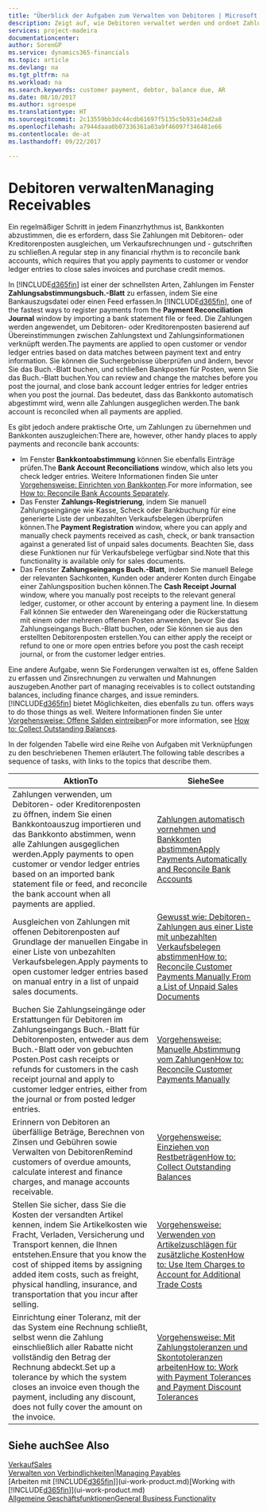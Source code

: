 ```yaml
---
title: "Überblick der Aufgaben zum Verwalten von Debitoren | Microsoft Docs"
description: Zeigt auf, wie Debitoren verwaltet werden und ordnet Zahlungen einem Debitor oder Kreditorenposten zu.
services: project-madeira
documentationcenter: 
author: SorenGP
ms.service: dynamics365-financials
ms.topic: article
ms.devlang: na
ms.tgt_pltfrm: na
ms.workload: na
ms.search.keywords: customer payment, debtor, balance due, AR
ms.date: 08/10/2017
ms.author: sgroespe
ms.translationtype: HT
ms.sourcegitcommit: 2c13559bb3dc44cdb61697f5135c5b931e34d2a8
ms.openlocfilehash: a7944daaa0b07336361a03a9f46097f346481e66
ms.contentlocale: de-at
ms.lasthandoff: 09/22/2017

---
```

# <a name="managing-receivables"></a><span data-ttu-id="53db3-103">Debitoren verwalten</span><span class="sxs-lookup"><span data-stu-id="53db3-103">Managing Receivables</span></span>
<span data-ttu-id="53db3-104">Ein regelmäßiger Schritt in jedem Finanzrhythmus ist, Bankkonten abzustimmen, die es erfordern, dass Sie Zahlungen mit Debitoren- oder Kreditorenposten ausgleichen, um Verkaufsrechnungen und - gutschriften zu schließen.</span><span class="sxs-lookup"><span data-stu-id="53db3-104">A regular step in any financial rhythm is to reconcile bank accounts, which requires that you apply payments to customer or vendor ledger entries to close sales invoices and purchase credit memos.</span></span>  

<span data-ttu-id="53db3-105">In [!INCLUDE[d365fin](includes/d365fin_md.md)] ist einer der schnellsten Arten, Zahlungen im Fenster **Zahlungsabstimmungsbuch.-Blatt** zu erfassen, indem Sie eine Bankauszugsdatei oder einen Feed erfassen.</span><span class="sxs-lookup"><span data-stu-id="53db3-105">In [!INCLUDE[d365fin](includes/d365fin_md.md)], one of the fastest ways to register payments from the **Payment Reconciliation Journal** window by importing a bank statement file or feed.</span></span> <span data-ttu-id="53db3-106">Die Zahlungen werden angewendet, um Debitoren- oder Kreditorenposten basierend auf Übereinstimmungen zwischen Zahlungstext und Zahlungsinformationen verknüpft werden.</span><span class="sxs-lookup"><span data-stu-id="53db3-106">The payments are applied to open customer or vendor ledger entries based on data matches between payment text and entry information.</span></span> <span data-ttu-id="53db3-107">Sie können die Suchergebnisse überprüfen und ändern, bevor Sie das Buch.-Blatt buchen, und schließen Bankposten für Posten, wenn Sie das Buch.-Blatt buchen.</span><span class="sxs-lookup"><span data-stu-id="53db3-107">You can review and change the matches before you post the journal, and close bank account ledger entries for ledger entries when you post the journal.</span></span> <span data-ttu-id="53db3-108">Das bedeutet, dass das Bankkonto automatisch abgestimmt wird, wenn alle Zahlungen ausgeglichen werden.</span><span class="sxs-lookup"><span data-stu-id="53db3-108">The bank account is reconciled when all payments are applied.</span></span>

<span data-ttu-id="53db3-109">Es gibt jedoch andere praktische Orte, um Zahlungen zu übernehmen und Bankkonten auszugleichen:</span><span class="sxs-lookup"><span data-stu-id="53db3-109">There are, however, other handy places to apply payments and reconcile bank accounts:</span></span>  

* <span data-ttu-id="53db3-110">Im Fenster **Bankkontoabstimmung** können Sie ebenfalls Einträge prüfen.</span><span class="sxs-lookup"><span data-stu-id="53db3-110">The **Bank Account Reconciliations** window, which also lets you check ledger entries.</span></span> <span data-ttu-id="53db3-111">Weitere Informationen finden Sie unter [Vorgehensweise: Einrichten von Bankkonten](bank-how-reconcile-bank-accounts-separately.md).</span><span class="sxs-lookup"><span data-stu-id="53db3-111">For more information, see [How to: Reconcile Bank Accounts Separately](bank-how-reconcile-bank-accounts-separately.md).</span></span>  
* <span data-ttu-id="53db3-112">Das Fenster **Zahlungs-Registrierung**, indem Sie manuell Zahlungseingänge wie Kasse, Scheck oder Bankbuchung für eine generierte Liste der unbezahlten Verkaufsbelegen überprüfen können.</span><span class="sxs-lookup"><span data-stu-id="53db3-112">The **Payment Registration** window, where you can apply and manually check payments received as cash, check, or bank transaction against a generated list of unpaid sales documents.</span></span> <span data-ttu-id="53db3-113">Beachten Sie, dass diese Funktionen nur für Verkaufsbelege verfügbar sind.</span><span class="sxs-lookup"><span data-stu-id="53db3-113">Note that this functionality is available only for sales documents.</span></span>  
* <span data-ttu-id="53db3-114">Das Fenster **Zahlungseingangs Buch.-Blatt**, indem Sie manuell Belege der relevanten Sachkonten, Kunden oder anderer Konten durch Eingabe einer Zahlungsposition buchen können.</span><span class="sxs-lookup"><span data-stu-id="53db3-114">The **Cash Receipt Journal** window, where you manually post receipts to the relevant general ledger, customer, or other account by entering a payment line.</span></span> <span data-ttu-id="53db3-115">In diesem Fall können Sie entweder den Wareneingang oder die Rückerstattung mit einem oder mehreren offenen Posten anwenden, bevor Sie das Zahlungseingangs Buch.-Blatt buchen, oder Sie können sie aus den erstellten Debitorenposten erstellen.</span><span class="sxs-lookup"><span data-stu-id="53db3-115">You can either apply the receipt or refund to one or more open entries before you post the cash receipt journal, or from the customer ledger entries.</span></span>  

<span data-ttu-id="53db3-116">Eine andere Aufgabe, wenn Sie Forderungen verwalten ist es, offene Salden zu erfassen und Zinsrechnungen zu verwalten und Mahnungen auszugeben.</span><span class="sxs-lookup"><span data-stu-id="53db3-116">Another part of managing receivables is to collect outstanding balances, including finance charges, and issue reminders.</span></span> [!INCLUDE[d365fin](includes/d365fin_md.md)]<span data-ttu-id="53db3-117"> bietet Möglichkeiten, dies ebenfalls zu tun.</span><span class="sxs-lookup"><span data-stu-id="53db3-117"> offers ways to do those things as well.</span></span> <span data-ttu-id="53db3-118">Weitere Informationen finden Sie unter [Vorgehensweise: Offene Salden eintreiben](receivables-collect-outstanding-balances.md)</span><span class="sxs-lookup"><span data-stu-id="53db3-118">For more information, see [How to: Collect Outstanding Balances](receivables-collect-outstanding-balances.md).</span></span>  

<span data-ttu-id="53db3-119">In der folgenden Tabelle wird eine Reihe von Aufgaben mit Verknüpfungen zu den beschriebenen Themen erläutert.</span><span class="sxs-lookup"><span data-stu-id="53db3-119">The following table describes a sequence of tasks, with links to the topics that describe them.</span></span>  

| <span data-ttu-id="53db3-120">Aktion</span><span class="sxs-lookup"><span data-stu-id="53db3-120">To</span></span> | <span data-ttu-id="53db3-121">Siehe</span><span class="sxs-lookup"><span data-stu-id="53db3-121">See</span></span> |
| --- | --- |
| <span data-ttu-id="53db3-122">Zahlungen verwenden, um Debitoren- oder Kreditorenposten zu öffnen, indem Sie einen Bankkontoauszug importieren und das Bankkonto abstimmen, wenn alle Zahlungen ausgeglichen werden.</span><span class="sxs-lookup"><span data-stu-id="53db3-122">Apply payments to open customer or vendor ledger entries based on an imported bank statement file or feed, and reconcile the bank account when all payments are applied.</span></span> |[<span data-ttu-id="53db3-123">Zahlungen automatisch vornehmen und Bankkonten abstimmen</span><span class="sxs-lookup"><span data-stu-id="53db3-123">Apply Payments Automatically and Reconcile Bank Accounts</span></span>](receivables-apply-payments-auto-reconcile-bank-accounts.md) |
| <span data-ttu-id="53db3-124">Ausgleichen von Zahlungen mit offenen Debitorenposten auf Grundlage der manuellen Eingabe in einer Liste von unbezahlten Verkaufsbelegen.</span><span class="sxs-lookup"><span data-stu-id="53db3-124">Apply payments to open customer ledger entries based on manual entry in a list of unpaid sales documents.</span></span> |[<span data-ttu-id="53db3-125">Gewusst wie: Debitoren-Zahlungen aus einer Liste mit unbezahlten Verkaufsbelegen abstimmen</span><span class="sxs-lookup"><span data-stu-id="53db3-125">How to: Reconcile Customer Payments Manually From a List of Unpaid Sales Documents</span></span>](receivables-how-reconcile-customer-payments-list-unpaid-sales-documents.md) |
| <span data-ttu-id="53db3-126">Buchen Sie Zahlungseingänge oder Erstattungen für Debitoren im Zahlungseingangs Buch.-Blatt für Debitorenposten, entweder aus dem Buch.-Blatt oder von gebuchten Posten.</span><span class="sxs-lookup"><span data-stu-id="53db3-126">Post cash receipts or refunds for customers in the cash receipt journal and apply to customer ledger entries, either from the journal or from posted ledger entries.</span></span> |[<span data-ttu-id="53db3-127">Vorgehensweise: Manuelle Abstimmung vom Zahlungen</span><span class="sxs-lookup"><span data-stu-id="53db3-127">How to: Reconcile Customer Payments Manually</span></span>](receivables-how-apply-sales-transactions-manually.md) |
| <span data-ttu-id="53db3-128">Erinnern von Debitoren an überfällige Beträge, Berechnen von Zinsen und Gebühren sowie Verwalten von Debitoren</span><span class="sxs-lookup"><span data-stu-id="53db3-128">Remind customers of overdue amounts, calculate interest and finance charges, and manage accounts receivable.</span></span> |[<span data-ttu-id="53db3-129">Vorgehensweise: Einziehen von Restbeträgen</span><span class="sxs-lookup"><span data-stu-id="53db3-129">How to: Collect Outstanding Balances</span></span>](receivables-collect-outstanding-balances.md) |
|<span data-ttu-id="53db3-130">Stellen Sie sicher, dass Sie die Kosten der versandten Artikel kennen, indem Sie Artikelkosten wie Fracht, Verladen, Versicherung und Transport kennen, die Ihnen entstehen.</span><span class="sxs-lookup"><span data-stu-id="53db3-130">Ensure that you know the cost of shipped items by assigning added item costs, such as freight, physical handling, insurance, and transportation that you incur after selling.</span></span>|[<span data-ttu-id="53db3-131">Vorgehensweise: Verwenden von Artikelzuschlägen für zusätzliche Kosten</span><span class="sxs-lookup"><span data-stu-id="53db3-131">How to: Use Item Charges to Account for Additional Trade Costs</span></span>](payables-how-assign-item-charges.md)|
|<span data-ttu-id="53db3-132">Einrichtung einer Toleranz, mit der das System eine Rechnung schließt, selbst wenn die Zahlung einschließlich aller Rabatte nicht vollständig den Betrag der Rechnung abdeckt.</span><span class="sxs-lookup"><span data-stu-id="53db3-132">Set up a tolerance by which the system closes an invoice even though the payment, including any discount, does not fully cover the amount on the invoice.</span></span>|[<span data-ttu-id="53db3-133">Vorgehensweise: Mit Zahlungstoleranzen und Skontotoleranzen arbeiten</span><span class="sxs-lookup"><span data-stu-id="53db3-133">How to: Work with Payment Tolerances and Payment Discount Tolerances</span></span>](finance-payment-tolerance-and-payment-discount-tolerance.md)|
## <a name="see-also"></a><span data-ttu-id="53db3-134">Siehe auch</span><span class="sxs-lookup"><span data-stu-id="53db3-134">See Also</span></span>
[<span data-ttu-id="53db3-135">Verkauf</span><span class="sxs-lookup"><span data-stu-id="53db3-135">Sales</span></span>](sales-manage-sales.md)  
[<span data-ttu-id="53db3-136">Verwalten von Verbindlichkeiten|</span><span class="sxs-lookup"><span data-stu-id="53db3-136">Managing Payables</span></span>](payables-manage-payables.md)  
<span data-ttu-id="53db3-137">[Arbeiten mit [!INCLUDE[d365fin](includes/d365fin_md.md)]](ui-work-product.md)</span><span class="sxs-lookup"><span data-stu-id="53db3-137">[Working with [!INCLUDE[d365fin](includes/d365fin_md.md)]](ui-work-product.md)</span></span>  
[<span data-ttu-id="53db3-138">Allgemeine Geschäftsfunktionen</span><span class="sxs-lookup"><span data-stu-id="53db3-138">General Business Functionality</span></span>](ui-across-business-areas.md)

